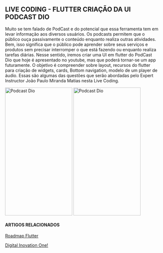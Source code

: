 ## LIVE CODING - FLUTTER CRIAÇÃO DA UI PODCAST DIO


Muito se tem falado de PodCast e do potencial que essa ferramenta tem em levar informação aos diversos usuários. Os podcasts permitem que o público ouça passivamente o conteúdo enquanto realiza outras atividades. Bem, isso significa que o público pode aprender sobre seus serviços e produtos sem precisar interromper o que está fazendo ou enquanto realiza tarefas diárias. Nesse sentido, iremos criar uma UI em flutter do PodCast Dio que hoje é apresentado no youtube, mas que poderá tornar-se um app futuramente. O objetivo é compreender sobre layout, recursos do flutter para criação de widgets, cards, Bottom navigation, modelo de um player de áudio. Essas são algumas das questões que serão abordadas pelo Expert Instructor João Paulo Miranda Matias nesta Live Coding.


<div>
 <img src="https://github.com/joaopaulomirandamatias/live_coding_dio_podcast/blob/main/.github/1.jpeg" alt="Podcast Dio" height="420" width="220">
 <img src="https://github.com/joaopaulomirandamatias/live_coding_dio_podcast/blob/main/.github/2.jpeg" alt="Podcast Dio" height="420" width="220">
</div>


#### ARTIGOS RELACIONADOS
[Roadmap Flutter](http://joaopaulomirandamatias.com/portifolio/index.php?class=ArticleView&method=onView&id=1)




[Digital Inovation One!](https://web.dio.me/)
